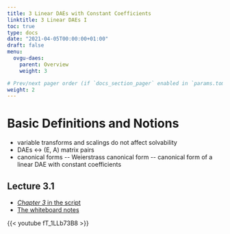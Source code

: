 ```yaml
---
title: 3 Linear DAEs with Constant Coefficients
linktitle: 3 Linear DAEs I
toc: true
type: docs
date: "2021-04-05T00:00:00+01:00"
draft: false
menu:
  ovgu-daes:
    parent: Overview
    weight: 3

# Prev/next pager order (if `docs_section_pager` enabled in `params.toml`)
weight: 2
---
```


# Basic Definitions and Notions

 * variable transforms and scalings do not affect solvability 
 * DAEs <-> (E, A) matrix pairs 
 * canonical forms -- Weierstrass canonical form -- canonical form of a linear DAE with constant coefficients 

## Lecture 3.1

 * [*Chapter 3* in the script](https://www.janheiland.de/script-daes/linear-daes-with-constant-coefficients.html)
 * [The whiteboard notes](../files/lecture-31.jpg)

{{< youtube fT_1LLb73B8 >}}
